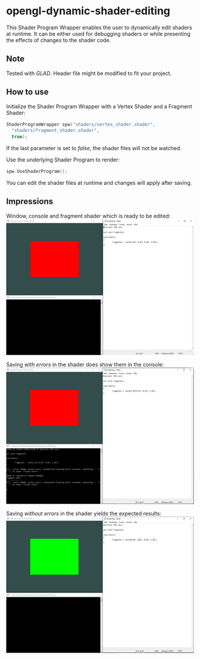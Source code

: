 # opengl-dynamic-shader-editing
This Shader Program Wrapper enables the user to dynamically edit shaders
at runtime. It can be either used for debugging shaders or while presenting 
the effects of changes to the shader code.

## Note

Tested with _GLAD_. Header file might be modified to fit your project.

## How to use

Initialize the Shader Program Wrapper with a Vertex Shader and a Fragment Shader:
```c++
ShaderProgramWrapper spw("shaders/vertex_shader.shader", 
  "shaders/fragment_shader.shader", 
  true);
```

If the last parameter is set to _false_, the shader files will not be watched.

Use the underlying Shader Program to render:
```c++
spw.UseShaderProgram();
```

You can edit the shader files at runtime and 
changes will apply after saving.

## Impressions

Window, console and fragment shader which is ready to be edited:
![1](screenshots/1.PNG)

Saving *with errors* in the shader does show them in the console:
![2](screenshots/2.PNG)

Saving *without errors* in the shader yields the expected results:
![3](screenshots/3.PNG)

